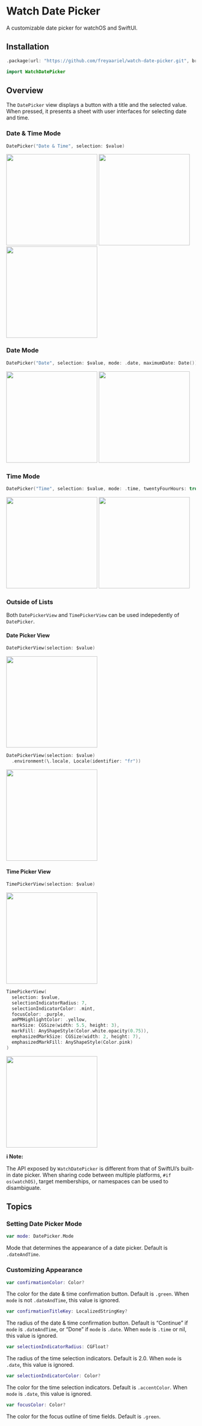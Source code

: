 # Watch Date Picker

A customizable date picker for watchOS and SwiftUI.


## Installation

```swift
.package(url: "https://github.com/freyaariel/watch-date-picker.git", branch: "main")
```

```swift
import WatchDatePicker
```


## Overview

The `DatePicker` view displays a button with a title and the selected value. When pressed, it presents a sheet with user interfaces for selecting date and time.


### Date & Time Mode

```swift
DatePicker("Date & Time", selection: $value)
```

<img src="https://github.com/freyaariel/watch-date-picker/blob/main/Screenshots/DateAndTimeMode-1.png?raw=true" alt="" width="242" /> <img src="https://github.com/freyaariel/watch-date-picker/blob/main/Screenshots/DateAndTimeMode-2.png?raw=true" alt="" width="242" /> <img src="https://github.com/freyaariel/watch-date-picker/blob/main/Screenshots/DateAndTimeMode-3.png?raw=true" alt="" width="242" />


### Date Mode

```swift
DatePicker("Date", selection: $value, mode: .date, maximumDate: Date())
```

<img src="https://github.com/freyaariel/watch-date-picker/blob/main/Screenshots/DateMode-1.png?raw=true" alt="" width="242" /> <img src="https://github.com/freyaariel/watch-date-picker/blob/main/Screenshots/DateMode-2.png?raw=true" alt="" width="242" />


### Time Mode

```swift
DatePicker("Time", selection: $value, mode: .time, twentyFourHours: true)
```

<img src="https://github.com/freyaariel/watch-date-picker/blob/main/Screenshots/TimeMode-1.png?raw=true" alt="" width="242" /> <img src="https://github.com/freyaariel/watch-date-picker/blob/main/Screenshots/TimeMode-2.png?raw=true" alt="" width="242" />


### Outside of Lists

Both `DatePickerView` and `TimePickerView` can be used indepedently of `DatePicker`.


#### Date Picker View

```swift
DatePickerView(selection: $value)
```

<img src="https://github.com/freyaariel/watch-date-picker/blob/main/Screenshots/DatePickerView.png?raw=true" alt="" width="242" />


```swift
DatePickerView(selection: $value)
  .environment(\.locale, Locale(identifier: "fr"))
```

<img src="https://github.com/freyaariel/watch-date-picker/blob/main/Screenshots/DatePickerView~fr.png?raw=true" alt="" width="242" />


#### Time Picker View

```swift
TimePickerView(selection: $value)
```

<img src="https://github.com/freyaariel/watch-date-picker/blob/main/Screenshots/TimePickerView.png?raw=true" alt="" width="242" />


```swift
TimePickerView(
  selection: $value,
  selectionIndicatorRadius: 7,
  selectionIndicatorColor: .mint,
  focusColor: .purple,
  amPMHighlightColor: .yellow,
  markSize: CGSize(width: 5.5, height: 3),
  markFill: AnyShapeStyle(Color.white.opacity(0.75)),
  emphasizedMarkSize: CGSize(width: 2, height: 7),
  emphasizedMarkFill: AnyShapeStyle(Color.pink)
)
```

<img src="https://github.com/freyaariel/watch-date-picker/blob/main/Screenshots/TimePickerView~custom.png?raw=true" alt="" width="242" />


**ℹ️ Note:**

The API exposed by `WatchDatePicker` is different from that of SwiftUI’s built-in date picker. When sharing code between multiple platforms, `#if os(watchOS)`, target memberships, or namespaces can be used to disambiguate.


## Topics

### Setting Date Picker Mode

```swift
var mode: DatePicker.Mode
```
Mode that determines the appearance of a date picker. Default is `.dateAndTime`.


### Customizing Appearance

```swift
var confirmationColor: Color? 
```
The color for the date & time confirmation button.
Default is `.green`.
When `mode` is not `.dateAndTime`, this value is ignored.

```swift
var confirmationTitleKey: LocalizedStringKey?
```
The radius of the date & time confirmation button.
Default is “Continue” if `mode` is `.dateAndTime`, or “Done” if `mode` is `.date`.
When `mode` is `.time` or nil, this value is ignored.

```swift
var selectionIndicatorRadius: CGFloat?
```
The radius of the time selection indicators.
Default is 2.0.
When `mode` is `.date`, this value is ignored.

```swift
var selectionIndicatorColor: Color?
```
The color for the time selection indicators.
Default is `.accentColor`.
When `mode` is `.date`, this value is ignored.

```swift
var focusColor: Color?
```
The color for the focus outline of time fields.
Default is `.green`.

<!-- TODO: add more -->

